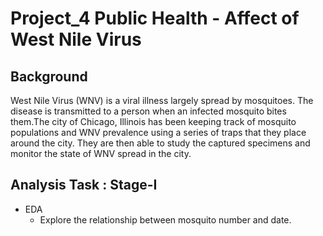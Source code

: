 # Project_4 Public Health - Affect of West Nile Virus
## Background
West Nile Virus (WNV) is a viral illness largely spread by mosquitoes. The disease is transmitted to a person when an infected mosquito bites them.The city of Chicago, Illinois has been keeping track of mosquito populations and WNV prevalence using a series of traps that they place around the city. They are then able to study the captured specimens and monitor the state of WNV spread in the city.

## Analysis Task : Stage-I
- EDA
  - Explore the relationship between mosquito number and date.
